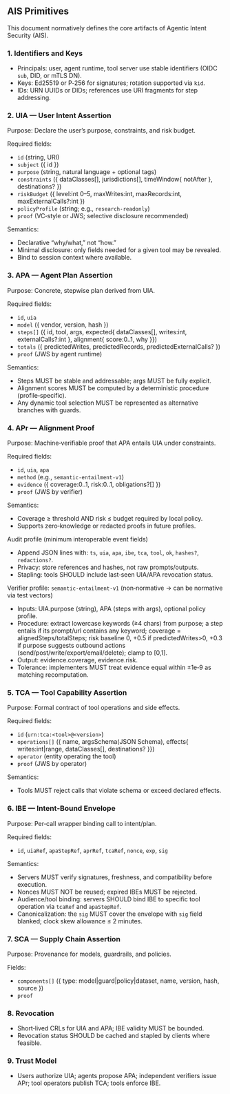 ## AIS Primitives

This document normatively defines the core artifacts of Agentic Intent Security (AIS).

### 1. Identifiers and Keys
- Principals: user, agent runtime, tool server use stable identifiers (OIDC `sub`, DID, or mTLS DN).
- Keys: Ed25519 or P‑256 for signatures; rotation supported via `kid`.
- IDs: URN UUIDs or DIDs; references use URI fragments for step addressing.

### 2. UIA — User Intent Assertion
Purpose: Declare the user’s purpose, constraints, and risk budget.

Required fields:
- `id` (string, URI)
- `subject` ({ id })
- `purpose` (string, natural language + optional tags)
- `constraints` ({ dataClasses[], jurisdictions[], timeWindow{ notAfter }, destinations? })
- `riskBudget` ({ level:int 0–5, maxWrites:int, maxRecords:int, maxExternalCalls?:int })
- `policyProfile` (string; e.g., `research-readonly`)
- `proof` (VC‐style or JWS; selective disclosure recommended)

Semantics:
- Declarative “why/what,” not “how.”
- Minimal disclosure: only fields needed for a given tool may be revealed.
- Bind to session context where available.

### 3. APA — Agent Plan Assertion
Purpose: Concrete, stepwise plan derived from UIA.

Required fields:
- `id`, `uia`
- `model` ({ vendor, version, hash })
- `steps[]` ({ id, tool, args, expected{ dataClasses[], writes:int, externalCalls?:int }, alignment{ score:0..1, why }})
- `totals` ({ predictedWrites, predictedRecords, predictedExternalCalls? })
- `proof` (JWS by agent runtime)

Semantics:
- Steps MUST be stable and addressable; args MUST be fully explicit.
- Alignment scores MUST be computed by a deterministic procedure (profile‑specific).
- Any dynamic tool selection MUST be represented as alternative branches with guards.

### 4. APr — Alignment Proof
Purpose: Machine‑verifiable proof that APA entails UIA under constraints.

Required fields:
- `id`, `uia`, `apa`
- `method` (e.g., `semantic-entailment-v1`)
- `evidence` ({ coverage:0..1, risk:0..1, obligations?[] })
- `proof` (JWS by verifier)

Semantics:
- Coverage ≥ threshold AND risk ≤ budget required by local policy.
- Supports zero‑knowledge or redacted proofs in future profiles.

Audit profile (minimum interoperable event fields)
- Append JSON lines with: `ts`, `uia`, `apa`, `ibe`, `tca`, `tool`, `ok`, `hashes?`, `redactions?`.
- Privacy: store references and hashes, not raw prompts/outputs.
- Stapling: tools SHOULD include last‑seen UIA/APA revocation status.

Verifier profile: `semantic-entailment-v1` (non‑normative → can be normative via test vectors)
- Inputs: UIA.purpose (string), APA (steps with args), optional policy profile.
- Procedure: extract lowercase keywords (≥4 chars) from purpose; a step entails if its prompt/url contains any keyword; coverage = alignedSteps/totalSteps; risk baseline 0, +0.5 if predictedWrites>0, +0.3 if purpose suggests outbound actions (send/post/write/export/email/delete); clamp to [0,1].
- Output: evidence.coverage, evidence.risk.
- Tolerance: implementers MUST treat evidence equal within ±1e‑9 as matching recomputation.

### 5. TCA — Tool Capability Assertion
Purpose: Formal contract of tool operations and side effects.

Required fields:
- `id` (`urn:tca:<tool>@<version>`)
- `operations[]` ({ name, argsSchema(JSON Schema), effects{ writes:int|range, dataClasses[], destinations? }})
- `operator` (entity operating the tool)
- `proof` (JWS by operator)

Semantics:
- Tools MUST reject calls that violate schema or exceed declared effects.

### 6. IBE — Intent‑Bound Envelope
Purpose: Per‑call wrapper binding call to intent/plan.

Required fields:
- `id`, `uiaRef`, `apaStepRef`, `aprRef`, `tcaRef`, `nonce`, `exp`, `sig`

Semantics:
- Servers MUST verify signatures, freshness, and compatibility before execution.
- Nonces MUST NOT be reused; expired IBEs MUST be rejected.
- Audience/tool binding: servers SHOULD bind IBE to specific tool operation via `tcaRef` and `apaStepRef`.
- Canonicalization: the `sig` MUST cover the envelope with `sig` field blanked; clock skew allowance ≤ 2 minutes.

### 7. SCA — Supply Chain Assertion
Purpose: Provenance for models, guardrails, and policies.

Fields:
- `components[]` ({ type: model|guard|policy|dataset, name, version, hash, source })
- `proof`

### 8. Revocation
- Short‑lived CRLs for UIA and APA; IBE validity MUST be bounded.
- Revocation status SHOULD be cached and stapled by clients where feasible.

### 9. Trust Model
- Users authorize UIA; agents propose APA; independent verifiers issue APr; tool operators publish TCA; tools enforce IBE.


